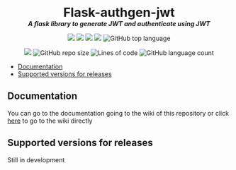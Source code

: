 <p align="center">
  <!-- <img width="300" src="" alt="Cover image"> -->
  <h1 align="center" style="margin: 0 auto 0 auto;">Flask-authgen-jwt</h1>
  <h5 align="center" style="margin: 0 auto 0 auto;">A flask library to generate JWT and authenticate using JWT</h5>
</p>

<p align="center">
  <img src="https://img.shields.io/github/last-commit/dmtzs/Flask-authgen-jwt?logo=Conventional Commits">
  <img src="https://img.shields.io/github/contributors/dmtzs/Flask-authgen-jwt?logo=Handshake">
  <img src="https://img.shields.io/github/issues/dmtzs/Flask-authgen-jwt?label=issues&logo=Eclipse Mosquitto">
  <img src="https://img.shields.io/github/stars/dmtzs/Flask-authgen-jwt">
  <img alt="GitHub top language" src="https://img.shields.io/github/languages/top/dmtzs/Flask-authgen-jwt?logo=python">
</p>

<p align="center">
  <img src="https://img.shields.io/github/languages/code-size/dmtzs/Flask-authgen-jwt">
  <img alt="GitHub repo size" src="https://img.shields.io/github/repo-size/dmtzs/Flask-authgen-jwt">
  <img alt="Lines of code" src="https://img.shields.io/tokei/lines/github/dmtzs/Flask-authgen-jwt?label=total%20lines%20in%20repo">
  <img alt="GitHub language count" src="https://img.shields.io/github/languages/count/dmtzs/Flask-authgen-jwt">
</p>

- [Documentation](#Documentation)
- [Supported versions for releases](#Supported-versions-for-releases)


## Documentation
You can go to the documentation going to the wiki of this repository or click [here](#) to go to the wiki directly

## Supported versions for releases
Still in development
